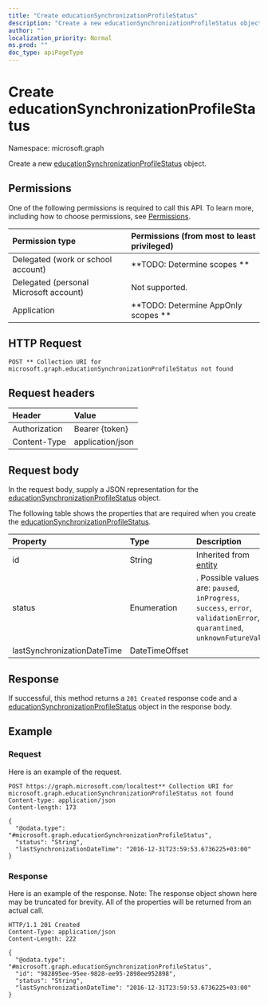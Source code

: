 ```yaml
---
title: "Create educationSynchronizationProfileStatus"
description: "Create a new educationSynchronizationProfileStatus object."
author: ""
localization_priority: Normal
ms.prod: ""
doc_type: apiPageType
---
```


# Create educationSynchronizationProfileStatus

Namespace: microsoft.graph

Create a new [educationSynchronizationProfileStatus](../resources/educationsynchronizationprofilestatus.md) object.

## Permissions
One of the following permissions is required to call this API. To learn more, including how to choose permissions, see [Permissions](/concepts/permissions-reference.md).

|Permission type|Permissions (from most to least privileged)|
|:---|:---|
|Delegated (work or school account)|**TODO: Determine scopes **|
|Delegated (personal Microsoft account)|Not supported.|
|Application|**TODO: Determine AppOnly scopes **|

## HTTP Request
<!-- {
  "blockType": "ignored"
}
-->
``` http
POST ** Collection URI for microsoft.graph.educationSynchronizationProfileStatus not found
```

## Request headers
|Header|Value|
|:---|:---|
|Authorization|Bearer {token}|
|Content-Type|application/json|

## Request body
In the request body, supply a JSON representation for the [educationSynchronizationProfileStatus](../resources/educationsynchronizationprofilestatus.md) object.

The following table shows the properties that are required when you create the [educationSynchronizationProfileStatus](../resources/educationsynchronizationprofilestatus.md).

|Property|Type|Description|
|:---|:---|:---|
|id|String| Inherited from [entity](../resources/entity.md)|
|status|Enumeration|. Possible values are: `paused`, `inProgress`, `success`, `error`, `validationError`, `quarantined`, `unknownFutureValue`.|
|lastSynchronizationDateTime|DateTimeOffset||



## Response
If successful, this method returns a `201 Created` response code and a [educationSynchronizationProfileStatus](../resources/educationsynchronizationprofilestatus.md) object in the response body.

## Example

### Request
Here is an example of the request.
<!-- {
  "blockType": "request",
  "name": "create_educationsynchronizationprofilestatus_from_"
}
-->
``` http
POST https://graph.microsoft.com/localtest** Collection URI for microsoft.graph.educationSynchronizationProfileStatus not found
Content-type: application/json
Content-length: 173

{
  "@odata.type": "#microsoft.graph.educationSynchronizationProfileStatus",
  "status": "String",
  "lastSynchronizationDateTime": "2016-12-31T23:59:53.6736225+03:00"
}
```

### Response
Here is an example of the response. Note: The response object shown here may be truncated for brevity. All of the properties will be returned from an actual call.
<!-- {
  "blockType": "response",
  "truncated": true,
  "@odata.type": "microsoft.graph.educationsynchronizationprofilestatus"
}
-->
``` http
HTTP/1.1 201 Created
Content-Type: application/json
Content-Length: 222

{
  "@odata.type": "#microsoft.graph.educationSynchronizationProfileStatus",
  "id": "982895ee-95ee-9828-ee95-2898ee952898",
  "status": "String",
  "lastSynchronizationDateTime": "2016-12-31T23:59:53.6736225+03:00"
}
```

